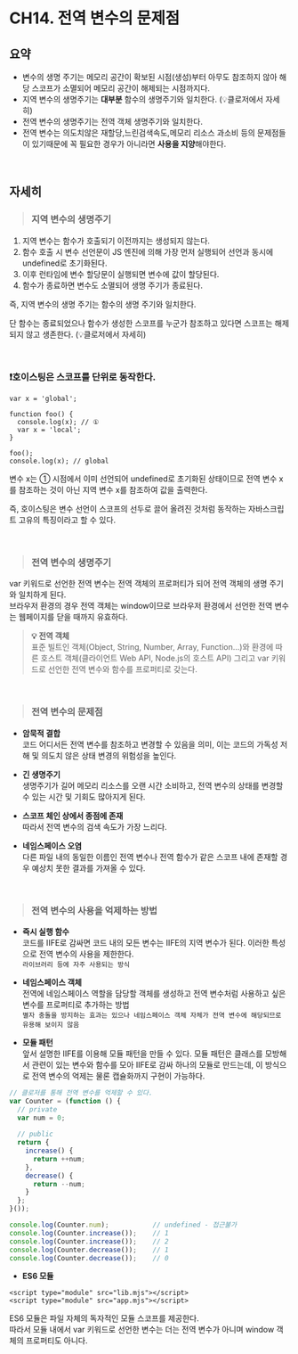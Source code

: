 # CH14. 전역 변수의 문제점

## 요약 
- 변수의 생명 주기는 메모리 공간이 확보된 시점(생성)부터 아무도 참조하지 않아 해당 스코프가 소멸되어 메모리 공간이 해제되는 시점까지다.
- 지역 변수의 생명주기는 **대부분** 함수의 생명주기와 일치한다. (💡클로저에서 자세히)
- 전역 변수의 생명주기는 전역 객체 생명주기와 일치한다.
- 전역 변수는 의도치않은 재할당,느린검색속도,메모리 리소스 과소비 등의 문제점들이 있기때문에 꼭 필요한 경우가 아니라면 **사용을 지양**해야한다.
  
</br>
   
## 자세히
> ### 지역 변수의 생명주기
1. 지역 변수는 함수가 호출되기 이전까지는 생성되지 않는다.
2. 함수 호출 시 변수 선언문이 JS 엔진에 의해 가장 먼저 실행되어 선언과 동시에 undefined로 초기화된다.
3. 이후 런타임에 변수 할당문이 실행되면 변수에 값이 할당된다.
4. 함수가 종료하면 변수도 소멸되어 생명 주기가 종료된다.

즉, 지역 변수의 생명 주기는 함수의 생명 주기와 일치한다.   

단 함수는 종료되었으나 함수가 생성한 스코프를 누군가 참조하고 있다면 스코프는 해제되지 않고 생존한다. (💡클로저에서 자세히)

</br>

### ❗호이스팅은 스코프를 단위로 동작한다.

```
var x = 'global';

function foo() {
  console.log(x); // ①
  var x = 'local';
}

foo();
console.log(x); // global
```
변수 x는 ① 시점에서 이미 선언되어 undefined로 초기화된 상태이므로 전역 변수 x를 참조하는 것이 아닌 지역 변수 x를 참조하여 값을 출력한다.   

즉, 호이스팅은 변수 선언이 스코프의 선두로 끌어 올려진 것처럼 동작하는 자바스크립트 고유의 특징이라고 할 수 있다.

</br>

> ### 전역 변수의 생명주기
var 키워드로 선언한 전역 변수는 전역 객체의 프로퍼티가 되어 전역 객체의 생명 주기와 일치하게 된다.   
브라우저 환경의 경우 전역 객체는 window이므로 브라우저 환경에서 선언한 전역 변수는 웹페이지를 닫을 때까지 유효하다.


> **💡 전역 객체**   
> 표준 빌트인 객체(Object, String, Number, Array, Function...)와 환경에 따른 호스트 객체(클라이언트 Web API, Node.js의 호스트 API)
> 그리고 var 키워드로 선언한 전역 변수와 함수를 프로퍼티로 갖는다.


</br>

> ### 전역 변수의 문제점

- **암묵적 결합** <br>
  코드 어디서든 전역 변수를 참조하고 변경할 수 있음을 의미, 이는 코드의 가독성 저해 및 의도치 않은 상태 변경의 위험성을 높인다.

- **긴 생명주기** <br>
  생명주기가 길어 메모리 리소스를 오랜 시간 소비하고, 전역 변수의 상태를 변경할 수 있는 시간 및 기회도 많아지게 된다.

- **스코프 체인 상에서 종점에 존재** <br>
  따라서 전역 변수의 검색 속도가 가장 느리다.

- **네임스페이스 오염** <br>
  다른 파일 내의 동일한 이름인 전역 변수나 전역 함수가 같은 스코프 내에 존재할 경우 예상치 못한 결과를 가져올 수 있다.

</br>

> ### 전역 변수의 사용을 억제하는 방법

- **즉시 실행 함수** <br>
  코드를 IIFE로 감싸면 코드 내의 모든 변수는 IIFE의 지역 변수가 된다. 이러한 특성으로 전역 변수의 사용을 제한한다.   
  `라이브러리 등에 자주 사용되는 방식`

- **네임스페이스 객체** <br>
  전역에 네임스페이스 역할을 담당할 객체를 생성하고 전역 변수처럼 사용하고 싶은 변수를 프로퍼티로 추가하는 방법   
  `별자 충돌을 방지하는 효과는 있으나 네임스페이스 객체 자체가 전역 변수에 해당되므로 유용해 보이지 않음`

- **모듈 패턴** <br>
  앞서 설명한 IIFE를 이용해 모듈 패턴을 만들 수 있다.
  모듈 패턴은 클래스를 모방해서 관련이 있는 변수와 함수를 모아 IIFE로 감싸 하나의 모듈로 만드는데, 이 방식으로 전역 변수의 억제는 물론 캡슐화까지 구현이 가능하다.

```js
// 클로저를 통해 전역 변수를 억제할 수 있다.
var Counter = (function () {
  // private
  var num = 0;
  
  // public
  return {
    increase() {
      return ++num;
    },
    decrease() {
      return --num;
    }
  };
}());

console.log(Counter.num);			// undefined - 접근불가
console.log(Counter.increase());	// 1
console.log(Counter.increase());	// 2
console.log(Counter.decrease());	// 1
console.log(Counter.decrease());	// 0
```

- **ES6 모듈** <br>
```
<script type="module" src="lib.mjs"></script>
<script type="module" src="app.mjs"></script>
```

ES6 모듈은 파일 자체의 독자적인 모듈 스코프를 제공한다.   
따라서 모듈 내에서 var 키워드로 선언한 변수는 더는 전역 변수가 아니며 window 객체의 프로퍼티도 아니다.
  
</br>
